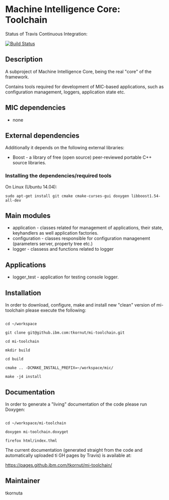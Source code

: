 # Machine Intelligence Core: Toolchain

Status of Travis Continuous Integration:

[![Build Status](https://travis.ibm.com/tkornut/mi-toolchain.svg?token=9XHfj7QaSbmFqHsyaQes&branch=master)](https://travis.ibm.com/tkornut/mi-toolchain)

## Description

A subproject of Machine Intelligence Core, being the real "core" of the framework.

Contains tools required for development of MIC-based applications, such as configuration management, loggers, application state etc.

## MIC dependencies
   * none

## External dependencies

Additionally it depends on the following external libraries:
   * Boost - a library of free (open source) peer-reviewed portable C++ source libraries.

### Installing the dependencies/required tools

On Linux (Ubuntu 14.04): 

    sudo apt-get install git cmake cmake-curses-gui doxygen libboost1.54-all-dev


## Main modules

   * application - classes related for management of applications, their state, keyhandlers as well application factories. 
   * configuration - classes responsible for configuration managenemt (parameters server, property tree etc.) 
   * logger - classess and functions related to logger 

## Applications

   * logger_test - application for testing console logger.

## Installation
In order to download, configure, make and install new "clean" version of mi-toolchain please execute the following:

```

cd ~/workspace

git clone git@github.ibm.com:tkornut/mi-toolchain.git

cd mi-toolchain

mkdir build

cd build

cmake .. -DCMAKE_INSTALL_PREFIX=~/workspace/mic/

make -j4 install

```

## Documentation
In order to generate a "living" documentation of the code please run Doxygen:

```

cd ~/workspace/mi-toolchain

doxygen mi-toolchain.doxyget

firefox html/index.thml

```

The current documentation (generated straight from the code and automatically uploaded ti GH pages by Travis) is available at:

https://pages.github.ibm.com/tkornut/mi-toolchain/


## Maintainer

tkornuta


